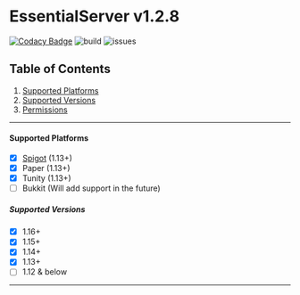 # EssentialServer v1.2.8
[![Codacy Badge](https://api.codacy.com/project/badge/Grade/4f48ae19f53e400caecaf1f019264a5c)](https://www.codacy.com/manual/CoachLuck/EssentialServer?utm_source=github.com&amp;utm_medium=referral&amp;utm_content=CoachLuck/EssentialServer&amp;utm_campaign=Badge_Grade)
![build](https://github.com/CoachLuck/EssentialServer/workflows/Java%20CI%20with%20Maven/badge.svg?branch=master)
 ![issues](https://img.shields.io/github/issues-raw/CoachLuck/EssentialServer)
## Table of Contents
1.  [Supported Platforms](#Supported-Platforms)
2.  [Supported Versions](#Supported-Versions)
3.  [Permissions](https://github.com/CoachLuck/EssentialServer/wiki/Permissions)
___

#### Supported Platforms
-   [x] [Spigot](https://www.spigotmc.org/resources/essential-server.71299/) (1.13+)
-   [x] Paper (1.13+)
-   [X] Tunity (1.13+)
-   [ ] Bukkit (Will add support in the future)

##### Supported Versions
-   [X] 1.16+
-   [x] 1.15+
-   [x] 1.14+
-   [x] 1.13+
-   [ ] 1.12 & below

___
